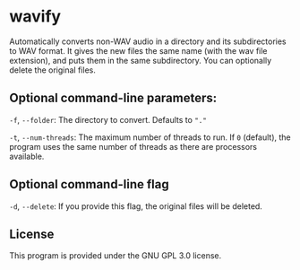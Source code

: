 # wavify
Automatically converts non-WAV audio in a directory and its subdirectories to WAV format. It gives the new files the same name (with the wav file extension), and puts them in the same subdirectory. You can optionally delete the original files.

## Optional command-line parameters:
`-f`, `--folder`: The directory to convert. Defaults to `"."`

`-t`, `--num-threads`: The maximum number of threads to run. If `0` (default), the program uses the same number of threads as there are processors available.

## Optional command-line flag
`-d`, `--delete`: If you provide this flag, the original files will be deleted.

## License
This program is provided under the GNU GPL 3.0 license.
